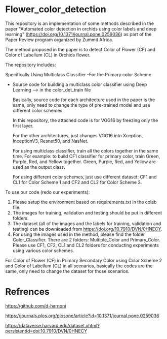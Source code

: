 # Flower_color_detection

This repository is an implementation of some methods described in the paper "Automated color detection in orchids using color labels and deep learning" (https://doi.org/10.1371/journal.pone.0259036) as part of the Paper Review program organized by Zummit Africa. 

The method proposed in the paper is to detect Color of Flower (CF) and Color of Labellum (CL) in Orchids flower.

The repository includes:

Specifically Using Multiclass Classifier
	-For the Primary color Scheme
	
- Source code for building a multiclass color classifier using Deep Learning --> in the color_det_train file
	
	Basically, source code for each architecture used in the paper is the same, only need to change the type of pre-trained model and use different color schemes.
	
	In this repository, the attached code is for VGG16 by freezing only the first layer. 
	
	For the other architectures, just changes VGG16 into Xception, InceptionV3, Resnet50, and NasNet.
	
	For using multiclass classifier, train all the colors together in the same time. For example: to build CF1 classifier for primary color, train Green, Purple, Red, and Yellow together. Green, Purple, Red, and Yellow are used as the output class.
	
	For using different color schemes, just use different dataset: CF1 and CL1 for Color Scheme 1 and CF2 and CL2 for Color Scheme 2.


To use our code (redo our experiments):
1. Please setup the environment based on requirements.txt in the colab file.
2. The images for training, validation and testing should be put in different folders. 
3. The dataset (all of the images and the labels for training, validation and testing) can be downloaded from https://doi.org/10.7910/DVN/0HNECY. 
4. For using the images used in the method, please find the folder Color_Classifier. There are 2 folders: Multiple_Color and Primary_Color. Please use CF1, CF2, CL1 and CL2 folders for conducting experiments using various color schemes.
	
For Color of Flower (CF) in Primary Secondary Color using Color Scheme 2 and Color of Labellum (CL) in all scenarios, basically the codes are the same, only need to change the dataset for those scenarios.


# Refrences

https://github.com/d-harnoni 

https://journals.plos.org/plosone/article?id=10.1371/journal.pone.0259036 

https://dataverse.harvard.edu/dataset.xhtml?persistentId=doi:10.7910/DVN/0HNECY
